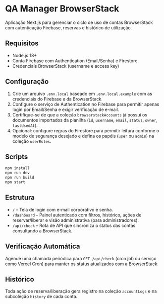 # QA Manager BrowserStack

Aplicação Next.js para gerenciar o ciclo de uso de contas BrowserStack com autenticação Firebase, reservas e histórico de utilização.

## Requisitos

- Node.js 18+
- Conta Firebase com Authentication (Email/Senha) e Firestore
- Credenciais BrowserStack (username e access key)

## Configuração

1. Crie um arquivo `.env.local` baseado em `.env.local.example` com as credenciais do Firebase e da BrowserStack.
2. Configure o serviço de Authentication no Firebase para permitir apenas login por Email/Senha e exigir verificação de e-mail.
3. Certifique-se de que a coleção `browserstackAccounts` já possui os documentos importados da planilha (`id`, `username`, `email`, `status`, `owner`, `lastUsedAt`).
4. Opcional: configure regras do Firestore para permitir leitura conforme o modelo de segurança desejado e defina os papéis (`user` ou `admin`) na coleção `userRoles`.

## Scripts

```bash
npm install
npm run dev
npm run build
npm start
```

## Estrutura

- `/` – Tela de login com e-mail corporativo e senha.
- `/dashboard` – Painel autenticado com filtros, histórico, ações de reservar/liberar e visão administrativa (para administradores).
- `/api/check` – Rota de API que sincroniza o status das contas consultando a BrowserStack.

## Verificação Automática

Agende uma chamada periódica para `GET /api/check` (cron job ou serviço como Vercel Cron) para manter os status atualizados com a BrowserStack.

## Histórico

Toda ação de reserva/liberação gera registro na coleção `accountLogs` e na subcoleção `history` de cada conta.

